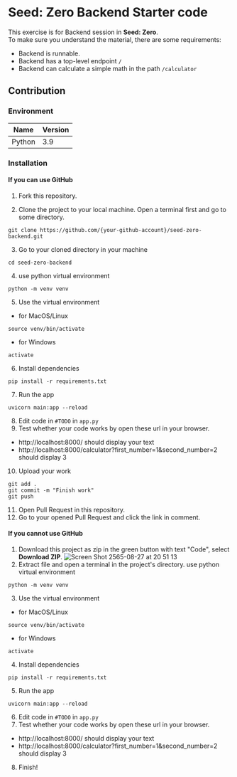 # Seed: Zero Backend Starter code
This exercise is for Backend session in **Seed: Zero**.   
To make sure you understand the material, there are some requirements:
- Backend is runnable.
- Backend has a top-level endpoint `/`
- Backend can calculate a simple math in the path `/calculator`

## Contribution
### Environment
| Name | Version |
|------|---------|
| Python | 3.9 |

### Installation
#### If you can use GitHub
1. Fork this repository.

2. Clone the project to your local machine. Open a terminal first and go to some directory.
```
git clone https://github.com/{your-github-account}/seed-zero-backend.git
```
3. Go to your cloned directory in your machine
```
cd seed-zero-backend
```
4. use python virtual environment
```
python -m venv venv
```
5. Use the virtual environment
- for MacOS/Linux
```
source venv/bin/activate
```
- for Windows
```
activate
```
6. Install dependencies
```
pip install -r requirements.txt
```
7. Run the app
```
uvicorn main:app --reload
```
8. Edit code in `#TODO` in `app.py`
9. Test whether your code works by open these url in your browser.
- http://localhost:8000/ should display your text
- http://localhost:8000/calculator?first_number=1&second_number=2 should display 3
10. Upload your work
```
git add .
git commit -m "Finish work"
git push
```
11. Open Pull Request in this repository.
12. Go to your opened Pull Request and click the link in comment.

#### If you cannot use GitHub
1. Download this project as zip in the green button with text "Code", select **Download ZIP**.
![Screen Shot 2565-08-27 at 20 51 13](https://user-images.githubusercontent.com/63687258/187033193-ad69b346-cc9e-4fb5-b1fa-b124a72fbcfd.png)
2. Extract file and open a terminal in the project's directory.
use python virtual environment
```
python -m venv venv
```
3. Use the virtual environment
- for MacOS/Linux
```
source venv/bin/activate
```
- for Windows
```
activate
```
4. Install dependencies
```
pip install -r requirements.txt
```
5. Run the app
```
uvicorn main:app --reload
```
6. Edit code in `#TODO` in `app.py`
7. Test whether your code works by open these url in your browser.
- http://localhost:8000/ should display your text
- http://localhost:8000/calculator?first_number=1&second_number=2 should display 3
8. Finish!
